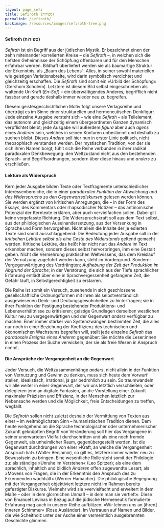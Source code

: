 ```yaml
---
layout: page_sefi
title: Sefiroth (סְפִירוֹת)
permalink: /sefiroth/
backimage: /resources/images/sefiroth-tree.png
---
```

#### Sefiroth (סְפִירוֹת)

*Sefirah* ist ein Begriff aus der jüdischen Mystik. Er bezeichnet einen der zehn miteinander korrelierten Kreise – die *Sefiroth* –, in welchen sich die tiefsten Geheimnisse der Schöpfung offenbaren und für den Menschen erfahrbar werden. Bildhaft überliefert werden sie als baumartige Struktur der Erkenntnis, als „Baum des Lebens“: Alles, in seiner sowohl materiellen wie geistigen Variationsbreite, wird darin symbolisch verdichtet und gleichzeitig erschaffen. Die *Sefiroth* sind somit ein »Urbild der Schöpfung« (Gershom Scholem). Letztere ist diesem Bild selbst eingeschrieben als waltende Ur-Kraft (*En-Sof*) – ein überwältigendes Anderes, begrifflich nicht fassbar und gerade deshalb immer wieder neu zu begreifen.

Diesem geistesgeschichtlichen Motiv folgt unsere Verlagsreihe und überträgt es im Sinne einer strukturellen und hermeneutischen Denkfigur: Jede einzelne Ausgabe versteht sich – wie eine *Sefirah* – als Teilelement, das autonom und gleichzeitig einem übergeordneten Ganzen dynamisch verpflichtet bleibt; jede Ausgabe will außerdem *figura* aber auch *agens* eines *Anderen* sein, welches in seinen Konturen unbestimmt und deshalb zu suchen bleibt. Dieses *Andere* soll hier nun in erster Linie politisch, nicht theosophisch verstanden werden. Der mystischen Tradition, von der sie sich ihren Namen borgt, fühlt sich die Reihe verbunden in ihrer radikal paradoxalen Denkbewegung: den Weltzustand nicht aus den bestehenden Sprach- und Begriffsordnungen, sondern über diese hinaus und *anders* zu erschließen. 

#### Lektüre als Widerspruch

Kern jeder Ausgabe bilden Texte oder Textfragmente unterschiedlicher Interessenbereiche, die in einer *paradoxalen Funktion der Abweichung und des Widerspruchs zu den Gegenwartsdiskursen* gelesen werden können. Sie werden ergänzt von kritischen Anregungen, die – in der Form des Essays, des Kommentars oder rhapsodischer Notizen – das antinomische Potenzial der Kerntexte erklären, aber auch vervielfachen sollen. Dabei gilt keine vorgefasste Richtung. Die Widerspruchskraft soll aus dem Text selbst, aus der philologischen Auseinandersetzung, aus der Versenkung in Sprache und Form hervorgehen. Nicht allein die Inhalte der je edierten Texte sind somit ausschlaggebend: Die Bedeutung jeder Ausgabe soll in der *kritischen Lektüre selbst als eine Geste des Widerstands* geltend gemacht werden. Kritische Lektüre, das heißt hier nicht nur: das *Andere* im Text erkennbar machen, sondern dieses selbst hervorbringen, ihm eine Gestalt geben. Nicht die Vermehrung praktischen Weltwissens, das dem Kreislauf der Vernutzung zugeführt werden kann, steht im Vordergrund. Sondern: Vergegenwärtigung des Verdrängten; *Aufhebung der Zeit der Produktion im Abgrund der Sprache*; in der Verstörung, die sich aus der Tiefe sprachlicher Erfahrung entlädt über eine in Sprachvergessenheit gefangene Zeit, die Gefahr läuft, in Selbstgerechtigkeit zu erstarren.

Die Reihe ist somit ein Versuch, zusehends in sich geschlossene gesellschaftliche Ordnungsformen mit ihren als selbstverständlich ausgewiesenen Denk- und Deutungsgewohnheiten zu hinterfragen; sie in ihrer Funktion der Festigung bestehender Produktions- und Lebensverhältnisse zu kritisieren; geistige Grundlagen derselben westlichen Kultur neu zu vergegenwärtigen und der Gegenwart *anders* verfügbar zu machen. Einer immer stärker von Systemzwängen bestimmten Zeit, die alles nur noch in einer Beziehung der Koeffizienz des technischen und ökonomischen Wachstums begreifen will, stellt jede einzelne *Sefirah* das *paradoxale Ereignis eines Anderen* gegenüber: Sie möchte die Leser:innen in einen Prozess der Suche verwickeln, der sie als freie Wesen in Anspruch nimmt. 

#### Die Ansprüche der Vergangenheit an die Gegenwart

Jeder Versuch, die Weltzusammenhänge *anders*, nicht allein in der Funktion von Vernutzung und Gewinn zu denken, muss sich heute dem Vorwurf stellen, idealistisch, irrational, ja gar bedrohlich zu sein. So traumwandeln wir alle weiter in einer Gegenwart, der wir uns letztlich verschließen, oder delegieren jene an digitale Fantasien, an die Vorstellung einer Zukunft maximaler Präzision und Effizienz, in der Menschen letztlich zur Nebensache werden und die Möglichkeit, freie Entscheidungen zu treffen, wegfällt.

Die *Sefiroth* sollen nicht zuletzt deshalb der Vermittlung von Texten aus einer – im weitmöglichsten Sinn – humanistischen Tradition dienen. Dem heute weitgehend an die Sprache technologischer oder unternehmerischer Zukunft geknüpften Begriff von Veränderung soll hier das Vergangene in seiner unerwarteten Vielfalt durchschritten und als eine noch fremde Gegenwelt, als unheimlicher Raum, gegenübergestellt werden. Ist die Gegenwart durchdrungen von einer »Kraft, an welche die Vergangenheit Anspruch hat« (Walter Benjamin), so gilt es, letztere immer wieder neu zu Bewusstsein zu bringen. Eine wesentliche Rolle steht somit der Philologie zu: als ständige »Unruhe im Verstehen« (Leo Spitzer); als eine dem sprachlich, inhaltlich und bildlich *Anderen* offen zugewandte Lesart; als »Movens von Fragen, die in der Erkenntnis den Anspruch des zu Erkennenden wachhält« (Werner Hamacher). Die philologische Begegnung mit der Vergangenheit objektiviert letztere nicht im Rahmen bereits gefestigter Diskurse. Vielmehr wird sie »vervielfacht und erweitert in dem Maße – oder in dem glorreichen Unmaß – in dem man sie vertieft«. Diese von Emanuel Levinas in Bezug auf die jüdische Hermeneutik formulierte Erfahrung mag auch in unserer Reihe aufblitzen. »Wir lehnen uns an \[ihren] inneren Schimmer« (Rose Ausländer). Im Vertrauen auf Namen und Bilder, die wie Scheitholz unter der Asche einer vermeintlich ausgebrannten Geschichte glimmen.
